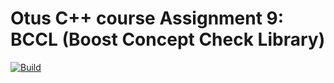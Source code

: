 # Otus C++ course Assignment 9: BCCL (Boost Concept Check Library)

[ ![Build](https://travis-ci.com/artbataev/otus_cpp_9.svg?branch=master) ](https://travis-ci.com/artbataev/otus_cpp_9)
